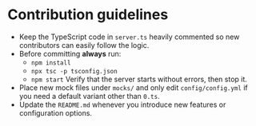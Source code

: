 # Contribution guidelines

- Keep the TypeScript code in `server.ts` heavily commented so new contributors can easily follow the logic.
- Before committing **always** run:
  - `npm install`
  - `npx tsc -p tsconfig.json`
  - `npm start`
  Verify that the server starts without errors, then stop it.
- Place new mock files under `mocks/` and only edit `config/config.yml` if you need a default variant other than `0.ts`.
- Update the `README.md` whenever you introduce new features or configuration options.

